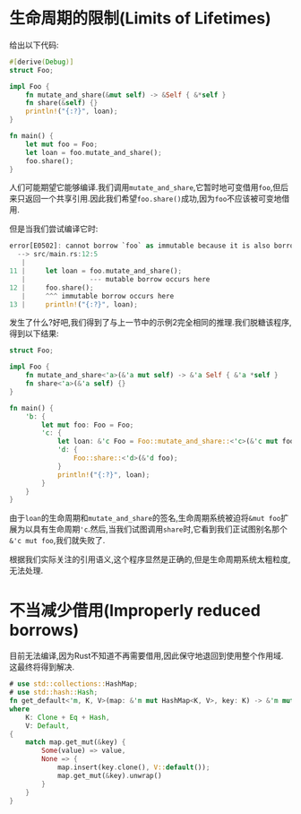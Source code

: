# 生命周期的限制(Limits of Lifetimes)

给出以下代码:

```Rust
#[derive(Debug)]
struct Foo;

impl Foo {
    fn mutate_and_share(&mut self) -> &Self { &*self }
    fn share(&self) {}
    println!("{:?}", loan);
}

fn main() {
    let mut foo = Foo;
    let loan = foo.mutate_and_share();
    foo.share();
}
```

人们可能期望它能够编译.我们调用`mutate_and_share`,它暂时地可变借用`foo`,但后来只返回一个共享引用.因此我们希望`foo.share()`成功,因为`foo`不应该被可变地借用.

但是当我们尝试编译它时:

```Rust
error[E0502]: cannot borrow `foo` as immutable because it is also borrowed as mutable
  --> src/main.rs:12:5
   |
11 |     let loan = foo.mutate_and_share();
   |                --- mutable borrow occurs here
12 |     foo.share();
   |     ^^^ immutable borrow occurs here
13 |     println!("{:?}", loan);
```

发生了什么?好吧,我们得到了与上一节中的示例2完全相同的推理.我们脱糖该程序,得到以下结果:

```Rust
struct Foo;

impl Foo {
    fn mutate_and_share<'a>(&'a mut self) -> &'a Self { &'a *self }
    fn share<'a>(&'a self) {}
}

fn main() {
    'b: {
        let mut foo: Foo = Foo;
        'c: {
            let loan: &'c Foo = Foo::mutate_and_share::<'c>(&'c mut foo);
            'd: {
                Foo::share::<'d>(&'d foo);
            }
            println!("{:?}", loan);
        }
    }
}
```

由于`loan`的生命周期和`mutate_and_share`的签名,生命周期系统被迫将`&mut foo`扩展为以具有生命周期`'c`.然后,当我们试图调用`share`时,它看到我们正试图别名那个`&'c mut foo`,我们就失败了.

根据我们实际关注的引用语义,这个程序显然是正确的,但是生命周期系统太粗粒度,无法处理.

# 不当减少借用(Improperly reduced borrows)

目前无法编译,因为Rust不知道不再需要借用,因此保守地退回到使用整个作用域. 这最终将得到解决.

```Rust
# use std::collections::HashMap;
# use std::hash::Hash;
fn get_default<'m, K, V>(map: &'m mut HashMap<K, V>, key: K) -> &'m mut V
where
    K: Clone + Eq + Hash,
    V: Default,
{
    match map.get_mut(&key) {
        Some(value) => value,
        None => {
            map.insert(key.clone(), V::default());
            map.get_mut(&key).unwrap()
        }
    }
}
```
